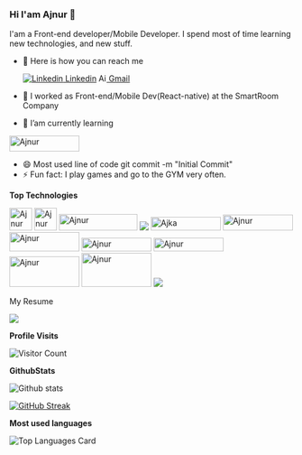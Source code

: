 ### Hi I'am Ajnur 👋


I'am a Front-end developer/Mobile Developer. I spend most of time learning new technologies, and new stuff.


- 🔭 Here is how you can reach me
 
     [![Linkedin](https://i.stack.imgur.com/gVE0j.png) Linkedin](https://linkedin.com/in/ajnur-radovic)
     <a href='mailto:ajnurradovic1@gmail.com'>
     <img src='https://findicons.com/files/icons/1696/once/48/mail.png' width="14" height="14" alt='Ajnur'/>
     Gmail
     </a>



- 👯 I worked as Front-end/Mobile Dev(React-native) at the SmartRoom Company
- 🌱 I’am currently learning 


<img src='https://encrypted-tbn0.gstatic.com/images?q=tbn:ANd9GcSsMlDZI7NR4vOkMzmZz-69rC3GIVW_LxxRlDASPk4n8c9nGUvfJGik6RqUEcOnWqrmGto&usqp=CAU'                           width="124" height="28"   alt='Ajnur'>

- 😄 Most used line of code git commit -m "Initial Commit"
- ⚡ Fun fact: I play games and go to the GYM very often.



<strong>Top Technologies</strong>

<a>
<img src='https://cdn0.iconfinder.com/data/icons/social-network-7/50/22-512.png' width="40" height="40" alt='Ajnur'></img> 
<img src='https://www.kindpng.com/picc/m/464-4640184_css3-png-download-css-icon-transparent-png.png' width="40" height="40" alt='Ajnur'></img> 
<img src='https://encrypted-tbn0.gstatic.com/images?q=tbn:ANd9GcSV3bJxbT-eA4cOWHbQHqxy3ZilAbcAzMvoYU6ujMefTF-kM17ROKXlZuYNKpRA4-Iesw&usqp=CAU' width="139" height="29" alt='Ajnur'></img> 
</a>
<img src='https://camo.githubusercontent.com/82cd498d68f1929233bffb5d3bd2229cb0a97728b4983ee3a607c1941a9c9b7b/68747470733a2f2f696d672e736869656c64732e696f2f62616467652f2d4a6176617363726970742d4630444234463f7374796c653d666f722d7468652d6261646765266c6162656c436f6c6f723d626c61636b266c6f676f3d6a617661736372697074266c6f676f436f6c6f723d463044423446'/>
<img src='https://camo.githubusercontent.com/bdc2ad7847367dd9c66145d51470095066fcb1ac514b26e2a2785f7ae96a1f1f/68747470733a2f2f696d672e736869656c64732e696f2f62616467652f2d4e6f64656a732d3343383733413f7374796c653d666f722d7468652d6261646765266c6162656c436f6c6f723d626c61636b266c6f676f3d6e6f64652e6a73266c6f676f436f6c6f723d334338373341'                           width="124" height="24"   alt='Ajka'>
<img src='https://encrypted-tbn0.gstatic.com/images?q=tbn:ANd9GcSsMlDZI7NR4vOkMzmZz-69rC3GIVW_LxxRlDASPk4n8c9nGUvfJGik6RqUEcOnWqrmGto&usqp=CAU'                           width="124" height="28"   alt='Ajnur'>
<img src='https://encrypted-tbn0.gstatic.com/images?q=tbn:ANd9GcQNHyg1qe3UEOiDvrXzEhamblatPaN7tF-RccnQy-PlfzA7QgIdz-FHETXKRUdKhy1h1AE&usqp=CAU'                           width="124" height="34"   alt='Ajnur'>
<img src='https://miro.medium.com/max/3242/1*WgiC7P0tNvtHMnhMztIO5Q.png' width="124" height="24" alt='Ajnur'> 
<img src='https://encrypted-tbn0.gstatic.com/images?q=tbn:ANd9GcQmYnGbJ-pu-oDYspe4sFSVIrQjdr0P0Kku8g&usqp=CAU' width="124" height="24" alt='Ajnur'></img> 
<img  width="124" height="54" alt='Ajnur' src='https://miro.medium.com/max/724/0*oGyg1mbyXIHa3TIX.png'/>
<img  width="124" height="60" alt='Ajnur' src='https://liginc.co.jp/wp-content/uploads/2022/05/26153434/1200_630-1-2.jpg'/>
<img src='https://camo.githubusercontent.com/8e4a668bb3e69b0ab12ff19e5038b089ea85543993268a965f6cebe6ca2b4d9a/68747470733a2f2f696d672e736869656c64732e696f2f62616467652f2d52656163742d3631444246423f7374796c653d666f722d7468652d6261646765266c6162656c436f6c6f723d626c61636b266c6f676f3d7265616374266c6f676f436f6c6f723d363144424642'/>

</img>


</img>

My Resume

<a href='https://windows-recreation.netlify.app/images/icons/frontEnd.pdf' >
 <img src='https://img2.pngio.com/resume-icons-free-download-png-and-svg-resume-icon-png-200_200.png' >
 </img>
</a>

<strong>Profile Visits</strong> 

![Visitor Count](https://profile-counter.glitch.me/{tekila12}/count.svg)










<strong>GithubStats</strong>

![Github stats](https://github-readme-stats.vercel.app/api?username=tekila12&theme=radical&show_icons=true&count_private=true)

[![GitHub Streak](https://streak-stats.demolab.com?user=tekila12&theme=Javascript-dark)](https://git.io/streak-stats)






<strong>Most used languages</strong>

![Top Languages Card](https://github-readme-stats.vercel.app/api/top-langs/?username=tekila12)
